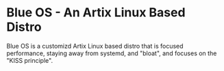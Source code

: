 # Blue OS - An Artix Linux Based Distro
Blue OS is a customizd Artix Linux based distro that is focused performance, staying away from systemd, and "bloat", and focuses on the "KISS principle".
